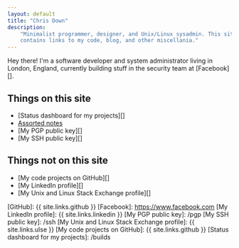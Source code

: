 ```yaml
---
layout: default
title: "Chris Down"
description:
    "Minimalist programmer, designer, and Unix/Linux sysadmin. This site
    contains links to my code, blog, and other miscellania."
---
```


Hey there! I'm a software developer and system administrator living in London,
England, currently building stuff in the security team at [Facebook][].

## Things on this site

- [Status dashboard for my projects][]
- [Assorted notes][]
- [My PGP public key][]
- [My SSH public key][]

## Things not on this site

- [My code projects on GitHub][]
- [My LinkedIn profile][]
- [My Unix and Linux Stack Exchange profile][]

[Assorted notes]: /archive.html
[GitHub]: {{ site.links.github }}
[Facebook]: https://www.facebook.com
[My LinkedIn profile]: {{ site.links.linkedin }}
[My PGP public key]: /pgp
[My SSH public key]: /ssh
[My Unix and Linux Stack Exchange profile]: {{ site.links.ulse }}
[My code projects on GitHub]: {{ site.links.github }}
[Status dashboard for my projects]: /builds
